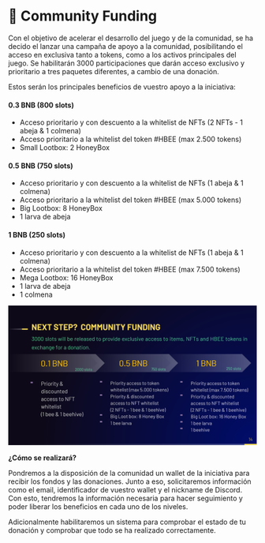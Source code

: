 # 🌱 Community Funding

Con el objetivo de acelerar el desarrollo del juego y de la comunidad, se ha decido el lanzar una campaña de apoyo a la comunidad, posibilitando el acceso en exclusiva tanto a tokens, como a los activos principales del juego. Se habilitarán 3000 participaciones que darán acceso exclusivo y prioritario a tres paquetes diferentes, a cambio de una donación.

Estos serán los principales beneficios de vuestro apoyo a la iniciativa:

#### 0.3 BNB (800 slots)

* Acceso prioritario y con descuento a la whitelist de NFTs (2 NFTs - 1 abeja & 1 colmena)
* Acceso prioritario a la whitelist del token #HBEE (max 2.500 tokens)
* Small Lootbox: 2 HoneyBox

#### 0.5 BNB (750 slots)

* Acceso prioritario y con descuento a la whitelist de NFTs (1 abeja & 1 colmena)
* Acceso prioritario a la whitelist del token #HBEE (max 5.000 tokens)
* Big Lootbox: 8 HoneyBox
* 1 larva de abeja

#### 1 BNB (250 slots)

* Acceso prioritario y con descuento a la whitelist de NFTs (1 abeja & 1 colmena)
* Acceso prioritario a la whitelist del token #HBEE (max 7.500 tokens)
* Mega Lootbox: 16 HoneyBox
* 1 larva de abeja
* 1 colmena

![](<../.gitbook/assets/image (60).png>)

**¿Cómo se realizará?**

Pondremos a la disposición de la comunidad un wallet de la iniciativa para recibir los fondos y las donaciones. Junto a eso, solicitaremos información como el email, identificador de vuestro wallet y el nickname de Discord. Con esto, tendremos la información necesaria para hacer seguimiento y poder liberar los beneficios en cada uno de los niveles.

Adicionalmente habilitaremos un sistema para comprobar el estado de tu donación y comprobar que todo se ha realizado correctamente.
